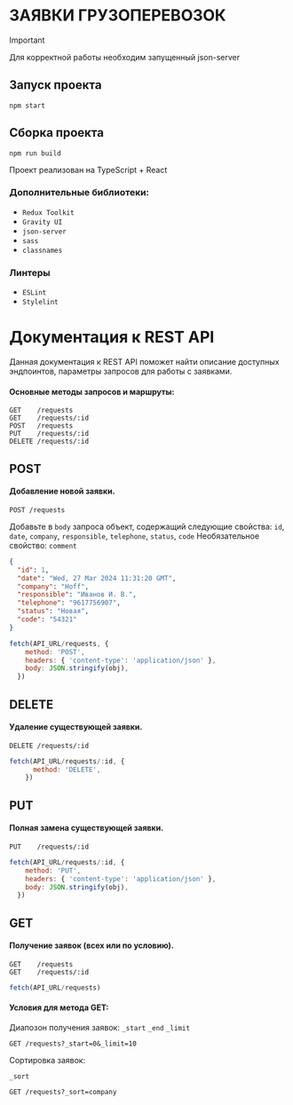 # ЗАЯВКИ ГРУЗОПЕРЕВОЗОК

> [!IMPORTANT]
> Для корректной работы необходим запущенный json-server

## Запуск проекта

```shell
npm start
```

## Сборка проекта

```shell
npm run build
```

Проект реализован на TypeScript + React

### Дополнительные библиотеки:

- `Redux Toolkit`
- `Gravity UI`
- `json-server`
- `sass`
- `classnames`

### Линтеры

- `ESLint`
- `Stylelint`

# Документация к REST API

Данная документация к REST API поможет найти описание доступных эндпоинтов, параметры запросов для работы с заявками.

#### Основные методы запросов и маршруты:

```
GET    /requests
GET    /requests/:id
POST   /requests
PUT    /requests/:id
DELETE /requests/:id
```

## POST

#### Добавление новой заявки.

```
POST /requests
```

Добавьте в `body` запроса объект, содержащий следующие свойства:
`id`, `date`, `company`, `responsible`, `telephone`, `status`, `code`
Необязательное свойство: `comment`

```json
{
  "id": 1,
  "date": "Wed, 27 Mar 2024 11:31:20 GMT",
  "company": "Hoff",
  "responsible": "Иванов И. В.",
  "telephone": "9617756907",
  "status": "Новая",
  "code": "54321"
}
```

```JavaScript
fetch(API_URL/requests, {
    method: 'POST',
    headers: { 'content-type': 'application/json' },
    body: JSON.stringify(obj),
  })
```

## DELETE

#### Удаление существующей заявки.

```
DELETE /requests/:id
```

```JavaScript
fetch(API_URL/requests/:id, {
      method: 'DELETE',
    })
```

## PUT

#### Полная замена существующей заявки.

```
PUT    /requests/:id
```

```JavaScript
fetch(API_URL/requests/:id, {
    method: 'PUT',
    headers: { 'content-type': 'application/json' },
    body: JSON.stringify(obj),
  })
```

## GET

#### Получение заявок (всех или по условию).

```
GET    /requests
GET    /requests/:id
```

```JavaScript
fetch(API_URL/requests)
```

#### Условия для метода GET:

Диапозон получения заявок:
`_start`
`_end`
`_limit`

```
GET /requests?_start=0&_limit=10
```

Сортировка заявок:

`_sort`

```
GET /requests?_sort=company
```

